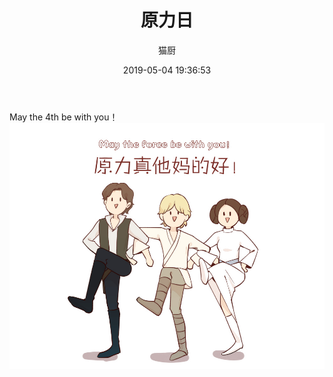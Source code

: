 ﻿---
layout: post
title: 原力日
date: 2019-05-04 19:36:53
updated: 2019-05-04 19:36:53
comments: true
categories: [Photo]
tags: [星球大战,卢莱 ]
author: "猫厨"
description: ""
toc: true
---
May the 4th be with you！
![](https://raw.githubusercontent.com/alicewish/meowchain247/master/54.jpg)




